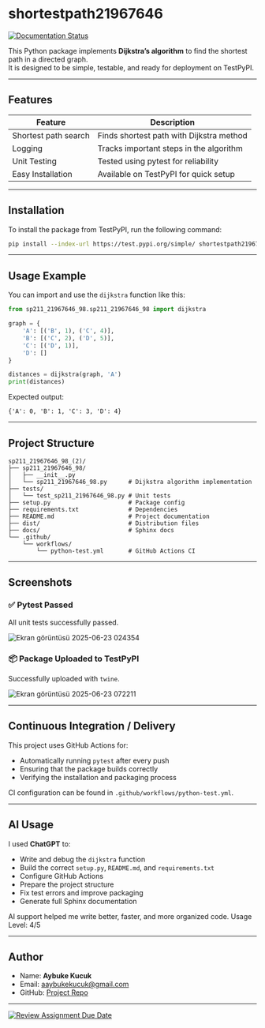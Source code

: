 # shortestpath21967646

[![Documentation Status](https://readthedocs.org/projects/shortestpath21967646/badge/?version=latest)](https://shortestpath21967646.readthedocs.io/en/latest/?badge=latest)


This Python package implements **Dijkstra’s algorithm** to find the shortest path in a directed graph.  
It is designed to be simple, testable, and ready for deployment on TestPyPI.

---

## Features

| Feature             | Description                               |
|---------------------|-------------------------------------------|
| Shortest path search | Finds shortest path with Dijkstra method |
| Logging             | Tracks important steps in the algorithm   |
| Unit Testing        | Tested using pytest for reliability       |
| Easy Installation   | Available on TestPyPI for quick setup     |

---

## Installation

To install the package from TestPyPI, run the following command:

```bash
pip install --index-url https://test.pypi.org/simple/ shortestpath21967646
```

---

## Usage Example

You can import and use the `dijkstra` function like this:

```python
from sp211_21967646_98.sp211_21967646_98 import dijkstra

graph = {
    'A': [('B', 1), ('C', 4)],
    'B': [('C', 2), ('D', 5)],
    'C': [('D', 1)],
    'D': []
}

distances = dijkstra(graph, 'A')
print(distances)
```

Expected output:

```
{'A': 0, 'B': 1, 'C': 3, 'D': 4}
```

---

## Project Structure

```
sp211_21967646_98_(2)/
├── sp211_21967646_98/
│   ├── __init__.py
│   └── sp211_21967646_98.py      # Dijkstra algorithm implementation
├── tests/
│   └── test_sp211_21967646_98.py # Unit tests
├── setup.py                      # Package config
├── requirements.txt              # Dependencies
├── README.md                     # Project documentation
├── dist/                         # Distribution files
├── docs/                         # Sphinx docs
└── .github/
    └── workflows/
        └── python-test.yml       # GitHub Actions CI
```

---

## Screenshots

### ✅ Pytest Passed

All unit tests successfully passed.

![Ekran görüntüsü 2025-06-23 024354](https://github.com/user-attachments/assets/f87feb6f-1284-4295-91ac-80a3f3a3f8fe)

### 📦 Package Uploaded to TestPyPI

Successfully uploaded with `twine`.

![Ekran görüntüsü 2025-06-23 072211](https://github.com/user-attachments/assets/7153d6cb-d335-4e5d-acba-7a9bfe67095a)

---

## Continuous Integration / Delivery

This project uses GitHub Actions for:

- Automatically running `pytest` after every push  
- Ensuring that the package builds correctly  
- Verifying the installation and packaging process

CI configuration can be found in `.github/workflows/python-test.yml`.

---

## AI Usage

I used **ChatGPT** to:

- Write and debug the `dijkstra` function  
- Build the correct `setup.py`, `README.md`, and `requirements.txt`  
- Configure GitHub Actions  
- Prepare the project structure  
- Fix test errors and improve packaging  
- Generate full Sphinx documentation

AI support helped me write better, faster, and more organized code.
Usage Level: 4/5

---

## Author

- Name: **Aybuke Kucuk**  
- Email: [aaybukekucuk@gmail.com](mailto:aaybukekucuk@gmail.com)  
- GitHub: [Project Repo](https://github.com/GMT-211-Data-Structures-and-Algorithms/python-packaging-admin-aaybukekucuk)

---

[![Review Assignment Due Date](https://classroom.github.com/assets/deadline-readme-button-22041afd0340ce965d47ae6ef1cefeee28c7c493a6346c4f15d667ab976d596c.svg)](https://classroom.github.com/a/i1ecLyyK)
